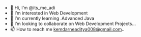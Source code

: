 - 👋 Hi, I’m @its_me_adi
- 👀 I’m interested in Web Development
- 🌱 I’m currently learning .Advanced Java
- 💞️ I’m looking to collaborate on Web Development Projects...
- 📫 How to reach me kemdarneaditya008@gmail.com..

<!---
A-D-I-T-Y-A-2-6/A-D-I-T-Y-A-2-6 is a ✨ special ✨ repository because its `README.md` (this file) appears on your GitHub profile.
You can click the Preview link to take a look at your changes.
--->
